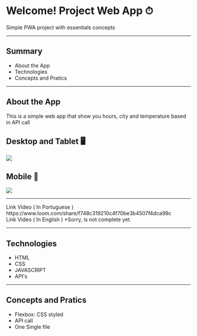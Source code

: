# Welcome! Project Web App ⏱

<description>Simple PWA project with essentials concepts</description>
<hr>


 ## Summary

<ul>
  <li><a>About the App</a></li>
  <li><a>Technologies</a></li>
  <li><a>Concepts and Pratics</a></li>
</ul>

<hr>

 ## About the App

 <p> This is a simple web app that show you hours, city and temperature based in API call</p>
 
## Desktop and Tablet 🖥

 <img src="erro.png" />
 
## Mobile 📱
 <img src="banner.png" />
 
<hr>
Link Video ( In Portuguese )  https://www.loom.com/share/f748c319210c4f70be3b4507f4dca99c <br>
Link Video ( In English ) *Sorry, is not complete yet.
 
<hr>

## Technologies

 <ul>
  <li>HTML</li>
  <li>CSS</li>
  <li>JAVASCRIPT</li>
  <li>API's</li>
</ul>
 
<hr>

 ## Concepts and Pratics
 
 <ul>
  <li>Flexbox: CSS styled</li>
  <li>API call</li>
  <li>One Single file</li>
 </ul>
 
